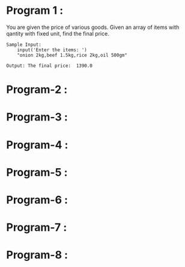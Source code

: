 # Program 1 :
   You are given the price of various goods.
    Given an array of items with qantity with fixed unit, find the final price.

    Sample Input:
        input('Enter the items: ')
        "onion 2kg,beef 1.5kg,rice 2kg,oil 500gm"
    
    Output: The final price:  1390.0


# Program-2 : 
    

# Program-3 :
    

# Program-4 :
    

# Program-5 :
   

# Program-6 : 
   

# Program-7 :
   

# Program-8 :
   